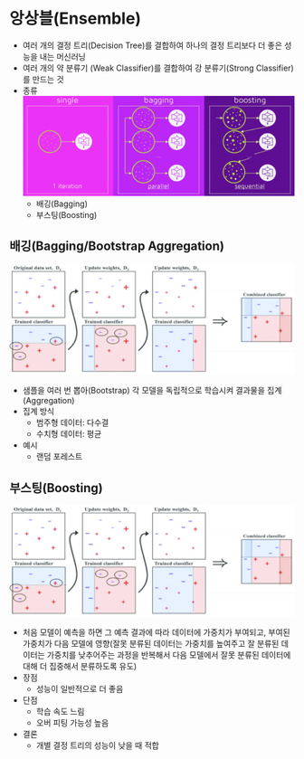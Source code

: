 # 앙상블(Ensemble)
- 여러 개의 결정 트리(Decision Tree)를 결합하여 하나의 결정 트리보다 더 좋은 성능을 내는 머신러닝
- 여러 개의 약 분류기 (Weak Classifier)를 결합하여 강 분류기(Strong Classifier)를 만드는 것
- 종류
![Alt text](image-1.png)
    - 배깅(Bagging)
    - 부스팅(Boosting)

## 배깅(Bagging/Bootstrap Aggregation)
![Alt text](image.png)
- 샘플을 여러 번 뽑아(Bootstrap) 각 모델을 독립적으로 학습시켜 결과물을 집계(Aggregation)
- 집계 방식
    - 범주형 데이터: 다수결
    - 수치형 데이터: 평균
- 예시
    - 랜덤 포레스트

## 부스팅(Boosting)
![Alt text](image.png)
- 처음 모델이 예측을 하면 그 예측 결과에 따라 데이터에 가중치가 부여되고, 부여된 가중치가 다음 모델에 영향(잘못 분류된 데이터는 가중치를 높여주고 잘 분류된 데이터는 가중치를 낮추어주는 과정을 반복해서 다음 모델에서 잘못 분류된 데이터에 대해 더 집중해서 분류하도록 유도)
- 장점
    - 성능이 일반적으로 더 좋음
- 단점
    - 학습 속도 느림
    - 오버 피팅 가능성 높음
- 결론
    - 개별 결정 트리의 성능이 낮을 때 적합
